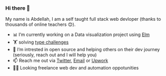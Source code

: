 ### Hi there 👋

My name is Abdellah, I am a self taught full stack web devloper (thanks to thousands of online teachers 😊).

- 📊 I’m currently working on a Data visualization project using [Elm](https://elm-lang.org/)
- 🏋️ solving [type challenges](https://github.com/type-challenges/type-challenges)
- 👯 I’m intrested in open source and helping others on their dev journey (seriously, reach out and I will help you)
- 📫 Reach me out via [Twitter](https://twitter.com/_hariti), [Email](mailto:abdellahdevelops@gmail.com) or [Upwork](https://www.upwork.com/freelancers/~010a1be6d04ef9998e)
- 👨‍💻 Looking freelance web dev and automation oppotunities
